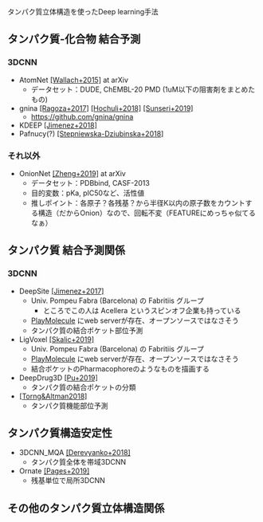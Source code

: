 タンパク質立体構造を使ったDeep learning手法

## タンパク質-化合物 結合予測

### 3DCNN
* AtomNet [[Wallach+2015]](https://arxiv.org/abs/1510.02855) at arXiv
  * データセット：DUDE, ChEMBL-20 PMD (1uM以下の阻害剤をまとめたもの)
* gnina [[Ragoza+2017]](https://pubs.acs.org/doi/abs/10.1021%2Facs.jcim.6b00740) [[Hochuli+2018]](https://www.sciencedirect.com/science/article/pii/S1093326318301670) [[Sunseri+2019]](https://link.springer.com/article/10.1007/s10822-018-0133-y)
  * https://github.com/gnina/gnina
* KDEEP [[Jimenez+2018]](https://pubs.acs.org/doi/10.1021/acs.jcim.7b00650)
* Pafnucy(?) [[Stepniewska-Dziubinska+2018]](https://academic.oup.com/bioinformatics/article/34/21/3666/4994792)

### それ以外
* OnionNet [[Zheng+2019]](https://arxiv.org/abs/1906.02418) at arXiv
  * データセット：PDBbind, CASF-2013
  * 目的変数：pKa, pIC50など、活性値
  * 推しポイント：各原子？各残基？から半径K以内の原子数をカウントする構造（だからOnion）なので、回転不変（FEATUREにめっちゃ似てるなぁ）

## タンパク質 結合予測関係

### 3DCNN
* DeepSite [[Jimenez+2017]](https://academic.oup.com/bioinformatics/article/33/19/3036/3859178)
  * Univ. Pompeu Fabra (Barcelona) の Fabritiis グループ
    * ところでこの人は Acellera というスピンオフ企業も持っている
  * [PlayMolecule](https://playmolecule.org/) にweb serverが存在、オープンソースではなさそう
  * タンパク質の結合ポケット部位予測
* LigVoxel [[Skalic+2019]](https://academic.oup.com/bioinformatics/article/35/2/243/5050023)
  * Univ. Pompeu Fabra (Barcelona) の Fabritiis グループ
  * [PlayMolecule](https://playmolecule.org/) にweb serverが存在、オープンソースではなさそう
  * 結合ポケットのPharmacophoreのようなものを描画する
* DeepDrug3D [[Pu+2019]](https://journals.plos.org/ploscompbiol/article?id=10.1371/journal.pcbi.1006718)
  * タンパク質の結合ポケットの分類 
* [[Torng&Altman2018]](https://academic.oup.com/bioinformatics/article/35/9/1503/5104336)
  * タンパク質機能部位予測

## タンパク質構造安定性

* 3DCNN_MQA [[Derevyanko+2018]](https://academic.oup.com/bioinformatics/article/34/23/4046/5040325)
  * タンパク質全体を帯域3DCNN
* Ornate [[Pages+2019]](http://dx.doi.org/10.1093/bioinformatics/btz122)
  * 残基単位で局所3DCNN
  
## その他のタンパク質立体構造関係


